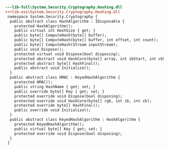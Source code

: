 ﻿```diff
---lib-full\System.Security.Cryptography.Hashing.dll
+++lib-oss\System.Security.Cryptography.Hashing.dll
 namespace System.Security.Cryptography {
  public abstract class HashAlgorithm : IDisposable {
    protected HashAlgorithm();
    public virtual int HashSize { get; }
    public byte[] ComputeHash(byte[] buffer);
    public byte[] ComputeHash(byte[] buffer, int offset, int count);
    public byte[] ComputeHash(Stream inputStream);
    public void Dispose();
    protected virtual void Dispose(bool disposing);
    protected abstract void HashCore(byte[] array, int ibStart, int cbSize);
    protected abstract byte[] HashFinal();
    public abstract void Initialize();
  }
  public abstract class HMAC : KeyedHashAlgorithm {
    protected HMAC();
    public string HashName { get; set; }
    public override byte[] Key { get; set; }
    protected override void Dispose(bool disposing);
    protected override void HashCore(byte[] rgb, int ib, int cb);
    protected override byte[] HashFinal();
    public override void Initialize();
  }
  public abstract class KeyedHashAlgorithm : HashAlgorithm {
    protected KeyedHashAlgorithm();
    public virtual byte[] Key { get; set; }
    protected override void Dispose(bool disposing);
  }
 }
```
